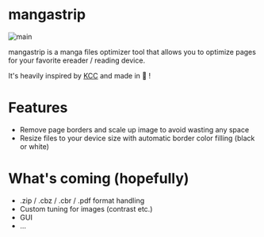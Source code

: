 # mangastrip
![main](https://github.com/gobtronic/robostrip/workflows/build/badge.svg?branch=main)

mangastrip is a manga files optimizer tool that allows you to optimize pages for your favorite ereader / reading device. 

It's heavily inspired by [KCC](https://github.com/ciromattia/kcc) and made in 🦀 !

# Features
- Remove page borders and scale up image to avoid wasting any space
- Resize files to your device size with automatic border color filling (black or white)

# What's coming (hopefully)
- .zip / .cbz / .cbr / .pdf format handling
- Custom tuning for images (contrast etc.)
- GUI
- ...
